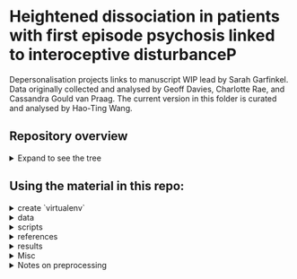 # Heightened dissociation in patients with first episode psychosis linked to interoceptive disturbanceP

Depersonalisation projects links to manuscript WIP lead by Sarah Garfinkel.
Data originally collected and analysed by Geoff Davies, Charlotte Rae, and Cassandra Gould van Praag.
The current version in this folder is curated and analysed by Hao-Ting Wang.

## Repository overview
<details>
  <summary>Expand to see the tree</summary>

```
./
├── data/
│   ├── code
│   ├── derivatives
│   ├── sourcedata
│   ├── sub-*
│   ├── CHANGES.md
│   ├── dataset_description.json
│   ├── participants.json
│   ├── participants.tsv
│   ├── README.md
│   ├── task-heartbeat_bold.json
│   └── task-rest_bold.json
├── references/
├── results/
├── scratch/
├── scripts/
├── Makefile
├── requirements.txt
└── README.md
```
</details>


## Using the material in this repo:
<details>
  <summary>create `virtualenv`</summary>
    ```
    cd /path/to/project/
    make install
    source env/bin/activate
    ```

    ### Important note on dependecy
    We used a patched version of `tftb`. The pip image hasn't been updated yet.
    ```
    pip install git+https://github.com/htwangtw/tftb.git@spwv_fix
    ```
    This step is not needed if you use the `Makefile` to create the environment

    ```
    make install
    ```
</details>

<details>
  <summary>data</summary>

    This is a BIDS directory containing the raw data (`sourcedata`), BIDS compiled Nifti, and minimally preprocessed dataset for statistical modeling (`derivatives`).
</details>

<details>
  <summary>scripts</summary>

    Analysis and visualisation code, including FSL design files
</details>


<details>
  <summary>references</summary>
    Code from referenced study, MNI space seed/gray matter masks
</details>

<details>
  <summary>results</summary>
    Outputs from `scripts`, includes figures, important interim data, manuscripts.
    Includes copy of metadata to produce the final figures.

    ### Difference between `./data/derivatives` in and `results`

    Prerpocessed first level data in `./data/derivatives`
    Summary, second level data and meta data are in `results`.
    Rule of thumb: data that might need permission to share, or too large for GitHub goes to `./data/derivatives`; otherwise `analysis`
</details>

<details>
  <summary>Misc</summary>
    ### scratch
    Scratch folder. Delete after a project is complete.
</details>


<details>
  <summary>Notes on preprocessing</summary>
    ### Framewise displacement threshold for quality assessments

    The motion detection threshold is 0.5 mm for quality assessment and outlier frame cut-off in the heartbeat detection task. (c.f. 0.2 mm for resting state.)
    I set the cut off at 20% of the volumes and then visually inspect the spiking
</details>